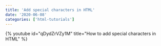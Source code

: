 ```yaml
---
title: 'Add special characters in HTML'
date: '2020-06-08'
categories: ['html-tutorials']
---
```


{% youtube id="qDydZrVZy1M" title="How to add special characters in HTML" %}
